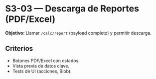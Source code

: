 # S3-03 — Descarga de Reportes (PDF/Excel)
**Objetivo:** Llamar `/calc/report` (payload completo) y permitir descarga.

## Criterios
- Botones PDF/Excel con estados.
- Vista previa de datos clave.
- Tests de UI (acciones, Blob).
